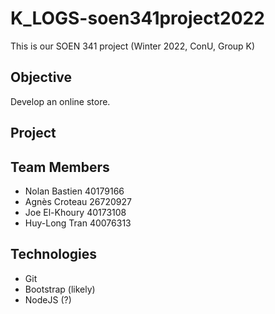 # K_LOGS-soen341project2022

This is our SOEN 341 project (Winter 2022, ConU, Group K)

## Objective

Develop an online store.

## Project

## Team Members

- Nolan Bastien 40179166
- Agnès Croteau 26720927
- Joe El-Khoury 40173108
- Huy-Long Tran 40076313

## Technologies

- Git
- Bootstrap (likely)
- NodeJS (?)

